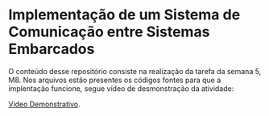 # Implementação de um Sistema de Comunicação entre Sistemas Embarcados

O conteúdo desse repositório consiste na realização da tarefa da semana 5, M8. Nos arquivos estão presentes os códigos fontes para que a implentação funcione, segue vídeo de desmonstração da atividade:

[Vídeo Demonstrativo](https://drive.google.com/file/d/1zYkf0B6wwbEmorlD0Q9FAV5dZhC_AGxp/view?usp=sharing).
